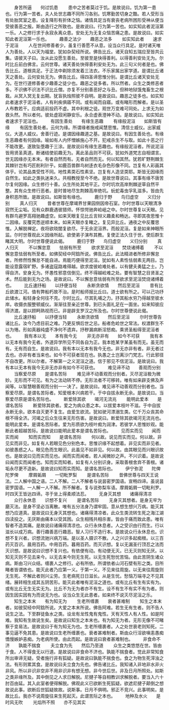<!-- { "loadSidebar": true } -->
　　身苦所逼　　何过饥患
　　患中之苦者莫过于饥。是故说曰。饥为第一患也。行为第一苦者。夫人处世志趣不同所习各别。饥寒勤苦切身之酷。若人受形当有处胎冥室之患。设复降形有折体之恼。诸情具足当有衰丧老病所困形受神从便当受彼善恶之报。斯由造行之所致也。是故说曰。行为第一苦也。如实知此者泥洹第一乐。人之修行求于永寂永离众患。安处无为无复众恼苦痛之患。是故说曰。如实知此者泥洹第一乐也。
　　趣善之法少　　趣恶之法多
　　如实知此者　　速求于泥洹
　　人在世间修善者少。虽复行善愿不从意。设当众行具足。是时诸天唯人为善处。人以天为福堂。犹如杂契经所说。佛告比丘。诸天自知五瑞应至皆共云集。语彼天子曰。汝从此没愿生善处。至彼至是快得善利。以得善利安处无为。尔时比丘前白佛言。云何世尊。诸天善处快得善利安处无为。此三句义何者是也。佛告比丘。道根具足。于正法中剃除须发着三法衣。不乐家属出家学道。是谓比丘诸天之善处。云何安处无为。佛告比丘。得四圣谛思惟分别。是谓比丘诸天安处无为。在世行道修善者少趣善之徒少也。趣恶之徒多者。所以然者。众生之类修恶者多。不识佛不识法不识比丘僧。亦复不分别善恶好之与丑。但种地狱饿鬼畜生之根栽。从冥入冥无复出期。犹盲执烛照彼不自明。是故说曰。趣恶之徒多也。如实知此者速求于泥洹者。人有利疾俱寤不同。或有闻而自寤。或有睹形而解者。是以圣人布教若干。应病适前投药不虚。其中利根之徒。观世万变难可同处。上求无为如救头然。所以者何。彼处虚寂闲静安乐。永合虚表澄神不动。是故说曰。如实知此者速求于泥洹也。
　　有因生善处　　有缘生恶趣
　　有缘般泥洹　　如斯皆有缘
　　有因生善处者。云何为缘。所谓缘者施戒闻慧思惟。清信士威仪。出家威仪。大道人威仪。舍善行迹。是谓因缘趣道之基。是故说曰。有因生善处也。有缘生恶趣者有何因缘。喻如有人内怀憎嫉施心不开。犯戒杀生不与取。如此十恶之行不能改更。遂致坠堕趣于三涂。是故说曰有缘生恶趣也。有缘般泥洹者。所说泥洹皆用贤圣真道。断诸结使前趣无为。离此圣品则不可获。犹如外道梵志自相谓言。世无因缘亦无本末。有者自然而有。无者自然而无。何以知其然。犹若旷野荆棘生其棘针岂有巧匠削利针乎。如鹿百兽群鸟树迻衣毛杂色形像不同。岂复有人彩画其体乎。论其品类受性不同。地性素耎石性素坚。岂复有人造坚耎耶。斯皆无因缘而自然生。如此之类执迷来久。共相教授至今不绝。是故世尊说曰。其事有缘不唐苦尔复何因缘。众生修行十善。众生所处其地平正。尔时坑坎高岸荆棘逆草自然平整。其有众生修行恶者。是时普地尽生荆棘高岸绝坑。蚖蛇毒虫孚乳滋多。皆由先身积恶所致。是故说曰。如斯皆有缘也。
　　鹿归于野　　鸟归虚空　　义归分别
　　真人归灭
　　昔者世尊在摩竭界甘果园侧因帝石室。尔时世尊以天眼清净寂然无尘垢。见有众群鹿遇彼猎师。怀惊愕驰奔崄岨之中。尔时世尊复以天眼。见有群鸟避罗高翔驰趣虚空。如来天眼复见比丘言辩义趣柔和畅达。寻即其夜思惟十二因缘。反覆究悉逆顺本末。如来天眼亦复睹之。复见异比丘。通夜之中反覆思惟。入解脱禅定。夜将欲晓闇复欲尽。于无余泥洹界。而般泥洹。复是如来神眼所监。尔时世尊观此义因缘所起。欲使弟子演布其教。复使正法久住于世。使后群生睹其大明。尔时世尊便说此偈。
　　鹿归于野　　鸟归虚空　　义归分别
　　真人归灭
　　不以懈怠意　　怯弱有所至
　　欲求至泥洹　　焚烧诸缚着
　　不以懈怠意怯弱有所至者。如佛契经中阿鋡所说。佛告比丘。此法精进者所修非懈怠者。所修然性懈怠不能自进。焉能巧便得至泥洹。犹如有人素性怯弱素无两目。岂能设意露宿旷野。多诸盗寇路难得越。欲求度彼崄难处者。以有健夫勇猛之士。乃得自济。安身无为。怀愚性邪意信倒见。终不得越崄难之处。要有智慧之目贤圣之术。然后能到无为之场。是故说曰。不以懈怠意怯弱有所至欲求至泥洹焚烧诸缚着也。
　　比丘速抒船　　以抒便当轻
　　永断贪欲情　　然后至泥洹
　　昔有比丘欲渡江河。值有弊船朽故不治。是时船师报比丘曰。道士欲有所之。可以己功抒此储水。船轻身全何往不克。尔时比丘。尽其乳哺之力。抒其船水穷乃得越至彼水岸。收摄衣服整顿威仪。渐渐往至亲近世尊。到已头面礼足在一面坐。如来知彼应得济渡。是以顾眄熟视而已。非是辟支罗汉之所及也。尔时世尊便说此偈。
　　比丘速抒船　　以抒便当轻
　　永断贪欲情　　然后至泥洹
　　尔时世尊告诸比丘。汝今乃虑目前之难。乃更反惧后世之忌。船者危崄世之常法。权渡群生不以为惓。形如真器纯盛不净何不遗弃。抒秽漏病断淫怒痴。乘贤圣船得至泥洹者也。
　　我有本以无　　本有我今无
　　非无亦非有　　如今不可获
　　我有本以无本有我今无者。外道异学所见不同各自为正。我本姓某字某虽有而无。虽无而有。无有而自生。是故说曰。我有本以无本有我今无也。非无亦非有者。非无者过去也。亦非有者当来也。如今不可获者现在也。执愚之士岂离沙门梵志。行此邪径不自改更。所以尔者。不解第一之义泥洹之道。信于邪见不信泥洹。是故说曰。我有本以无本有我今无非无亦非有如今不可获也。
　　难见谛不动　　善观而分别
　　当察爱尽原　　是谓名苦际
　　难见谛不动善观而分别者。灭尽泥洹极为微妙。无形而不可见。有为之法动转不停。无形法者不可移转。唯有如来辟支佛及声闻等。以智慧眼善观而分别一一决了。是故说曰。难见谛不动善观而分别者也。当察爱尽原。是谓名苦际者。知爱根本兴病若干。于中自拔永断无余。是故说曰。当察爱尽原是谓名苦际也。
　　断爱除其欲　　竭河无流兆
　　能明此爱本　　是谓名苦际
　　断爱除其欲者。爱之为病众患之本。以拔爱本枝叶不滋。于中自拔永断无余。欲本自灭更不复生。由爱生欲流。犹如驶河漂溺生类。亿千万众丧其命根不得全济。河竭之后众生往来无形伤害。是故说曰。断爱除其欲竭河无流兆也。能明此爱本。是谓名苦际者。爱为形质欲为枝叶痴为润津。若彼学人思惟妙观。能断此者超越苦际。是故说曰能明此爱本是谓名苦际也。
　　见而实而见　　闻而实而闻
　　知而实而知　　是谓名苦际
　　何以故。说见而实而见。何以故。非见实而非见。如复有人若眼见色分别色本。思惟识缘不起想着。非见实而非见者。如彼愚惑之人。眼见色而生眼识。此虽见不如非见。何以故。由其眼见而兴眼识故也。是故说曰见而实而见也。闻而实而闻者。若人闻微妙之声。不兴识着。是故说曰闻而实而闻者也。知而实而知者。如复有人分别识身。采取善根舍弃不善根。诸垢永尽更不造新。是故说曰知而实而知。是谓名苦际也。
　　伊宁弥泥　　陀俾陀罗俾
　　摩屑姤屑　　一切毗罗梨
　　是谓名苦际
　　昔佛世尊与四天王说法。二人解中国之语。二人不解。二人不解者与说昙密罗国语。宣畅四谛。虽说昙密罗国语。一人解一人不解。所不解者。复与说弥梨车语。摩屑姤屑一切毗利罗。时四天王皆达四谛。寻于坐上得柔顺法忍。
　　无身灭其想　　诸痛得清凉
　　众行永休息　　识想不复兴
　　是谓名苦际
　　无身灭其想者。是身无牢为磨灭法。是身不坚必当离散。唯有五分法身乃谓牢固。意从想生想兴万病。能灭其想乃应道真。是故说曰无身灭其想也。诸痛得清凉者。此众生类流转生死之海江湖四渎投之。无厌斯由痛本以受其困。众生相残共相杀害。皆由于痛而致此患。唯有智者不造其痛。是故说曰诸痛得清凉也。众行永休息者。人之受识由行而生。行以滋长以成万病。善行趣善恶行趣恶。智人习行不造行本。是故说众行永休息也。识想不复兴者。识想流驰兴病万端。是以圣人摄识不散。人之兴识多起痴根。以三百药灭百识。晨用百药。中用百药。暮用百药。而灭识想。复以无漏圣行顶忍之法而灭识想。是故说曰识想不复兴也。有依便有动。有动便无灭。已无灭则知无厌。以知无灭则不见去来今。以无去来今则无生死。以无生死愁忧苦恼。由此苦阴生诸众病。斯由习兴众结。缠裹人之修行。必有所依。所谓依者山河石壁有形之类。目所睹者皆谓依也。能灭此者乃应第一义。于第一义。不见来往周旋。以无来往周旋则无生死。不解此者则兴尘劳。生老病死日日滋长。从是生忧。愁恼万端寻之不见其绪。展转相生成其五阴苦形。能灭此者唯有泥洹之道也。或有比丘有生有实有为。或有比丘无生无实无为。比丘不为无为者亦不有生。设不有生不有实不有为者。则因生因实因有为而说无为也。设当众生无此患者。如来终不说灭尽泥洹之乐。
　　知生之本末　　有为知无为
　　生老所缠裹　　衰者甚难制
　　知生之本末者。如彼契经中阿鋡所说。大爱之本末所说。佛告阿难。若生无有生者。则不告人说生之法。下至群徒鱼水之类。设龙有龙性鬼有鬼性。天有天性人有人性。如是阿难。我知有生故说生矣。是故说曰知生之本末也。有为知无为者。无形无像不可睹察于变易法。是故说曰于有为知无为也。生老所缠裹者。人之处世衰老则知死。二事见逼不免其患。是故说曰生老所缠裹也。衰者甚难制者。斯由众行淫欲嗔恚愚痴憍慢嫉妒恚痴。为老病所使。由此而起。是故说曰衰者甚难制也。
　　非食命不济　　孰能不揣食
　　夫立食为先　　然后乃至道
　　众生之类悠悠在世。皆由于食。人不得食无以行道。是故说曰非食命不济也。孰能不揣食者。觉此非常知食所出审谛无疑。受者施行非有狐疑。是故说曰孰能不揣食也。食之为物生死滓浊之法。有形则累其食。是故说曰夫立食为先也。佛告诸比丘。我知诸入非地非水非火非风。所以非识非空非不用非识非有想无想。非今世后世。非及日月所照处。如斯之类非缘所及。其中倒见之人求日解脱。尼揵子等自相教训求解脱者。要当入六十肘百由延。其入此室者便得解脱。佛观此义已欲断生死狐疑。欲遮尼揵子颠倒之想故说此事。欲断后世狐疑故故。说斯事。日月不俱明。邪正不竞兴。此事明矣。是故比丘。我亦不说周旋往来生死起灭。此谓苦际之本也。
　　地种及水火　　是时风无吹
　　光焰所不照　　亦不见其实
